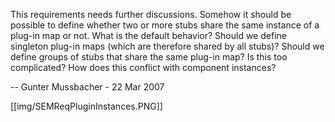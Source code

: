 This requirements needs further discussions. Somehow it should be possible to define whether two or more stubs share the same instance of a plug-in map or not. What is the default behavior? Should we define singleton plug-in maps (which are therefore shared by all stubs)? Should we define groups of stubs that share the same plug-in map? Is this too complicated? How does this conflict with component instances?

-- Gunter Mussbacher - 22 Mar 2007 

[[img/SEMReqPluginInstances.PNG]]